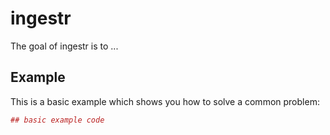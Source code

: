 # ingestr

The goal of ingestr is to ...

## Example

This is a basic example which shows you how to solve a common problem:

``` r
## basic example code
```
